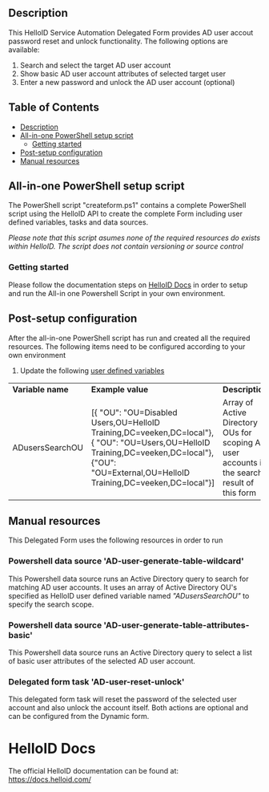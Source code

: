 <!-- Description -->
## Description
This HelloID Service Automation Delegated Form provides AD user accout password reset and unlock functionality. The following options are available:
 1. Search and select the target AD user account
 2. Show basic AD user account attributes of selected target user
 3. Enter a new password and unlock the AD user account (optional)

 
<!-- TABLE OF CONTENTS -->
## Table of Contents
* [Description](#description)
* [All-in-one PowerShell setup script](#all-in-one-powershell-setup-script)
  * [Getting started](#getting-started)
* [Post-setup configuration](#post-setup-configuration)
* [Manual resources](#manual-resources)


## All-in-one PowerShell setup script
The PowerShell script "createform.ps1" contains a complete PowerShell script using the HelloID API to create the complete Form including user defined variables, tasks and data sources.

 _Please note that this script asumes none of the required resources do exists within HelloID. The script does not contain versioning or source control_


### Getting started
Please follow the documentation steps on [HelloID Docs](https://docs.helloid.com/hc/en-us/articles/360017556559-Service-automation-GitHub-resources) in order to setup and run the All-in one Powershell Script in your own environment.

 
## Post-setup configuration
After the all-in-one PowerShell script has run and created all the required resources. The following items need to be configured according to your own environment
 1. Update the following [user defined variables](https://docs.helloid.com/hc/en-us/articles/360014169933-How-to-Create-and-Manage-User-Defined-Variables)
<table>
  <tr><td><strong>Variable name</strong></td><td><strong>Example value</strong></td><td><strong>Description</strong></td></tr>
  <tr><td>ADusersSearchOU</td><td>[{ "OU": "OU=Disabled Users,OU=HelloID Training,DC=veeken,DC=local"},{ "OU": "OU=Users,OU=HelloID Training,DC=veeken,DC=local"},{"OU": "OU=External,OU=HelloID Training,DC=veeken,DC=local"}]</td><td>Array of Active Directory OUs for scoping AD user accounts in the search result of this form</td></tr>
</table>

## Manual resources
This Delegated Form uses the following resources in order to run

### Powershell data source 'AD-user-generate-table-wildcard'
This Powershell data source runs an Active Directory query to search for matching AD user accounts. It uses an array of Active Directory OU's specified as HelloID user defined variable named _"ADusersSearchOU"_ to specify the search scope.

### Powershell data source 'AD-user-generate-table-attributes-basic'
This Powershell data source runs an Active Directory query to select a list of basic user attributes of the selected AD user account.  

### Delegated form task 'AD-user-reset-unlock'
This delegated form task will reset the password of the selected user account and also unlock the account itself. Both actions are optional and can be configured from the Dynamic form.

# HelloID Docs
The official HelloID documentation can be found at: https://docs.helloid.com/
